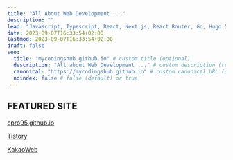 ```yaml
---
title: "All About Web Development ..."
description: ""
lead: "Javascript, Typescript, React, Next.js, React Router, Go, Hugo 등 최신 웹 개발 트렌드를 같이 공부할 수 있는 블로그 입니다."
date: 2023-09-07T16:33:54+02:00
lastmod: 2023-09-07T16:33:54+02:00
draft: false
seo:
  title: "mycodingshub.github.io" # custom title (optional)
  description: "All about Web Development ..." # custom description (recommended)
  canonical: "https://mycodingshub.github.io" # custom canonical URL (optional)
  noindex: false # false (default) or true
---
```


## FEATURED SITE

[cpro95.github.io](https://cpro95.github.io)

[Tistory](https://cpro95.tistory.com)

[KakaoWeb](https://kakaoweb.pages.dev)
